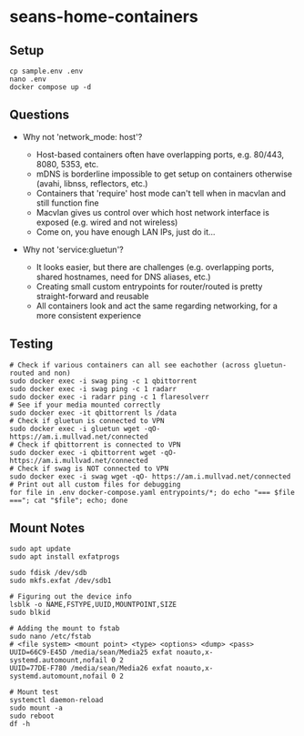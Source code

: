 # seans-home-containers

## Setup

    cp sample.env .env
    nano .env
    docker compose up -d

## Questions

- Why not 'network_mode: host'?

  - Host-based containers often have overlapping ports, e.g. 80/443, 8080, 5353, etc.
  - mDNS is borderline impossible to get setup on containers otherwise (avahi, libnss, reflectors, etc.)
  - Containers that 'require' host mode can't tell when in macvlan and still function fine
  - Macvlan gives us control over which host network interface is exposed (e.g. wired and not wireless)
  - Come on, you have enough LAN IPs, just do it...

- Why not 'service:gluetun'?

  - It looks easier, but there are challenges (e.g. overlapping ports, shared hostnames, need for DNS aliases, etc.)
  - Creating small custom entrypoints for router/routed is pretty straight-forward and reusable
  - All containers look and act the same regarding networking, for a more consistent experience

## Testing

    # Check if various containers can all see eachother (across gluetun-routed and non)
    sudo docker exec -i swag ping -c 1 qbittorrent
    sudo docker exec -i swag ping -c 1 radarr
    sudo docker exec -i radarr ping -c 1 flaresolverr
    # See if your media mounted correctly
    sudo docker exec -it qbittorrent ls /data
    # Check if gluetun is connected to VPN
    sudo docker exec -i gluetun wget -qO- https://am.i.mullvad.net/connected
    # Check if qbittorrent is connected to VPN
    sudo docker exec -i qbittorrent wget -qO- https://am.i.mullvad.net/connected
    # Check if swag is NOT connected to VPN
    sudo docker exec -i swag wget -qO- https://am.i.mullvad.net/connected
    # Print out all custom files for debugging
    for file in .env docker-compose.yaml entrypoints/*; do echo "=== $file ==="; cat "$file"; echo; done

## Mount Notes

    sudo apt update
    sudo apt install exfatprogs

    sudo fdisk /dev/sdb
    sudo mkfs.exfat /dev/sdb1

    # Figuring out the device info
    lsblk -o NAME,FSTYPE,UUID,MOUNTPOINT,SIZE
    sudo blkid

    # Adding the mount to fstab
    sudo nano /etc/fstab
    # <file system> <mount point> <type> <options> <dump> <pass>
    UUID=66C9-E45D /media/sean/Media25 exfat noauto,x-systemd.automount,nofail 0 2
    UUID=77DE-F780 /media/sean/Media26 exfat noauto,x-systemd.automount,nofail 0 2

    # Mount test
    systemctl daemon-reload
    sudo mount -a
    sudo reboot
    df -h
